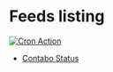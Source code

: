 # Feeds listing

[![Cron Action](https://github.com/petermann/rss2telegram/actions/workflows/cron.yml/badge.svg)](https://github.com/petermann/rss2telegram/actions/workflows/cron.yml)

- [Contabo Status](https://contabo-status.com/rss)
